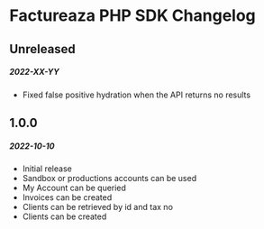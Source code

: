 # Factureaza PHP SDK Changelog

## Unreleased
##### 2022-XX-YY

- Fixed false positive hydration when the API returns no results

## 1.0.0
##### 2022-10-10

- Initial release
- Sandbox or productions accounts can be used
- My Account can be queried
- Invoices can be created
- Clients can be retrieved by id and tax no
- Clients can be created
